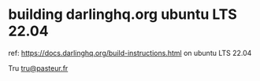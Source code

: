 # building darlinghq.org ubuntu LTS 22.04

ref: https://docs.darlinghq.org/build-instructions.html on ubuntu LTS 22.04

Tru <tru@pasteur.fr>
